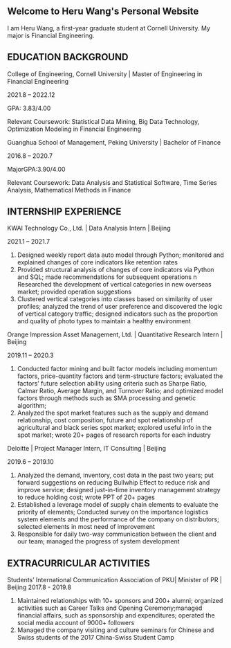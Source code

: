 ## Welcome to Heru Wang's Personal Website

I am Heru Wang, a first-year graduate student at Cornell University. My major is Financial Engineering.


## EDUCATION BACKGROUND
College of Engineering, Cornell University | Master of Engineering in Financial Engineering 

2021.8 – 2022.12

GPA: 3.83/4.00

Relevant Coursework: Statistical Data Mining, Big Data Technology, Optimization Modeling in Financial Engineering



Guanghua School of Management, Peking University | Bachelor of Finance 

2016.8 – 2020.7

MajorGPA:3.90/4.00

Relevant Coursework: Data Analysis and Statistical Software, Time Series Analysis, Mathematical Methods in Finance

## INTERNSHIP EXPERIENCE
KWAI Technology Co., Ltd. | Data Analysis Intern | Beijing 

2021.1 – 2021.7 
1. Designed weekly report data auto model through Python; monitored and explained changes of core indicators like retention rates
2. Provided structural analysis of changes of core indicators via Python and SQL; made recommendations for subsequent operations n Researched the development of vertical categories in new overseas market; provided operation suggestions
3. Clustered vertical categories into classes based on similarity of user profiles; analyzed the trend of user preference and discovered the logic of vertical category traffic; designed indicators such as the proportion and quality of photo types to maintain a healthy environment


Orange Impression Asset Management, Ltd. | Quantitative Research Intern | Beijing 

2019.11 – 2020.3 
1. Conducted factor mining and built factor models including momentum factors, price-quantity factors and term-structure factors; evaluated the factors’ future selection ability using criteria such as Sharpe Ratio, Calmar Ratio, Average Margin, and Turnover Ratio; and optimized model factors through methods such as SMA processing and genetic algorithm;
2. Analyzed the spot market features such as the supply and demand relationship, cost composition, future and spot relationship of agricultural and black series spot market; explored useful info in the spot market; wrote 20+ pages of research reports for each industry


Deloitte | Project Manager Intern, IT Consulting | Beijing 

2019.6 – 2019.10 
1. Analyzed the demand, inventory, cost data in the past two years; put forward suggestions on reducing Bullwhip Effect to reduce risk and improve service; designed just-in-time inventory management strategy to reduce holding cost; wrote PPT of 20+ pages 
2. Established a leverage model of supply chain elements to evaluate the priority of elements; Conducted survey on the importance logistics system elements and the performance of the company on distributors; selected elements in most need of improvement 
3. Responsible for daily two-way communication between the client and our team; managed the progress of system development

## EXTRACURRICULAR ACTIVITIES
Students’ International Communication Association of PKU| Minister of PR | Beijing 
2017.8 - 2019.8 
1. Maintained relationships with 10+ sponsors and 200+ alumni; organized activities such as Career Talks and Opening Ceremony;managed financial affairs, such as sponsorship and expenditures; operated the social media account of 9000+ followers
2. Managed the company visiting and culture seminars for Chinese and Swiss students of the 2017 China-Swiss Student Camp
